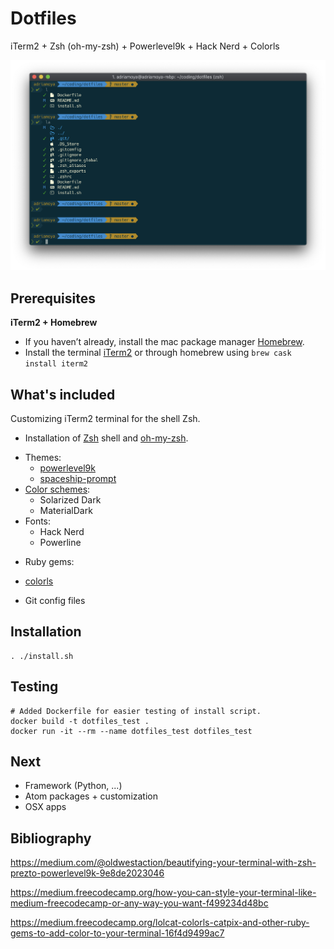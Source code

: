 # Dotfiles

iTerm2 + Zsh (oh-my-zsh) + Powerlevel9k + Hack Nerd + Colorls

![](iterm2.png)

## Prerequisites

__iTerm2 + Homebrew__

* If you haven’t already, install the mac package manager [Homebrew](https://docs.brew.sh/Installation.html).
* Install the terminal [iTerm2](https://www.iterm2.com/downloads.html) or through homebrew using `brew cask install iterm2`

## What's included

Customizing iTerm2 terminal for the shell Zsh.

* Installation of [Zsh](http://www.zsh.org/) shell and [oh-my-zsh](https://github.com/robbyrussell/oh-my-zsh).
 - Themes:
   - [powerlevel9k](https://github.com/bhilburn/powerlevel9k)
   - [spaceship-prompt](https://github.com/denysdovhan/spaceship-prompt)
 - [Color schemes](https://github.com/mbadolato/iTerm2-Color-Schemes):
   - Solarized Dark
   - MaterialDark
 - Fonts:
   - Hack Nerd
   - Powerline
* Ruby gems:
 - [colorls](https://github.com/athityakumar/colorls)
* Git config files

## Installation

```shell
. ./install.sh
```

## Testing

```shell
# Added Dockerfile for easier testing of install script.
docker build -t dotfiles_test .
docker run -it --rm --name dotfiles_test dotfiles_test
```

## Next

* Framework (Python, ...)
* Atom packages + customization
* OSX apps

## Bibliography

https://medium.com/@oldwestaction/beautifying-your-terminal-with-zsh-prezto-powerlevel9k-9e8de2023046

https://medium.freecodecamp.org/how-you-can-style-your-terminal-like-medium-freecodecamp-or-any-way-you-want-f499234d48bc

https://medium.freecodecamp.org/lolcat-colorls-catpix-and-other-ruby-gems-to-add-color-to-your-terminal-16f4d9499ac7
